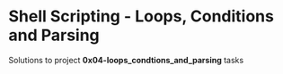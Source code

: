 # Shell Scripting - Loops, Conditions and Parsing

Solutions to project **0x04-loops_condtions_and_parsing** tasks
